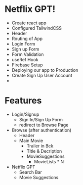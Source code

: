 # Netflix GPT!

- Create react app
- Configured TailwindCSS
- Header
- Routing of App
- Login Form
- Sign up Form
- Form Validation
- useRef Hook
- Firebase Setup
- Deploying our app to Production
- Create Sign Up User Account
- 


# Features
- Login/Signup
    - Sign In/Sign Up Form
    - redirect to Browse Page
- Browse (after authentication)
    - Header
    - Main Movie
        - Trailer in Bck
        - Title & Decription
        - MovieSuggestions
            - MovieLists * N
- Netflix GPT
    - Search Bar
    - Movie Suggestions